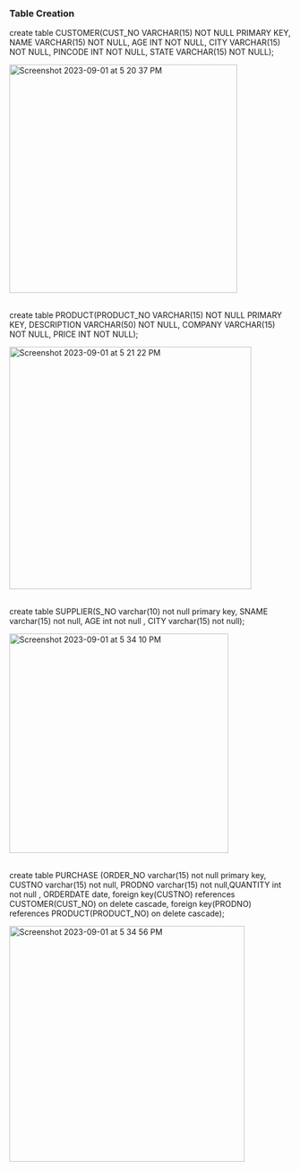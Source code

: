 ### Table Creation
create table CUSTOMER(CUST_NO VARCHAR(15) NOT NULL PRIMARY KEY, NAME VARCHAR(15) NOT NULL, AGE INT NOT NULL, CITY VARCHAR(15) NOT NULL, PINCODE INT NOT NULL, STATE VARCHAR(15) NOT NULL);

<img width="407" alt="Screenshot 2023-09-01 at 5 20 37 PM" src="https://github.com/AnnaTheSloth284/S5_KTU_DBMS_Lab/assets/112563080/792a4013-0e36-4362-b57b-4474f6b4d0d1">

<br>create table PRODUCT(PRODUCT_NO VARCHAR(15) NOT NULL PRIMARY KEY, DESCRIPTION VARCHAR(50) NOT NULL, COMPANY VARCHAR(15) NOT NULL, PRICE INT NOT NULL);

<img width="432" alt="Screenshot 2023-09-01 at 5 21 22 PM" src="https://github.com/AnnaTheSloth284/S5_KTU_DBMS_Lab/assets/112563080/052472cf-5658-4fd1-a332-90f3ad88700c">


<br>create table SUPPLIER(S_NO varchar(10) not null primary key, SNAME varchar(15) not null, AGE int not null , CITY varchar(15) not null);

<img width="391" alt="Screenshot 2023-09-01 at 5 34 10 PM" src="https://github.com/AnnaTheSloth284/S5_KTU_DBMS_Lab/assets/112563080/cec12e72-f9d2-4c81-abbe-552304f20968">


<br>create table PURCHASE (ORDER_NO varchar(15) not null primary key, CUSTNO varchar(15) not null, PRODNO varchar(15) not null,QUANTITY int not null , ORDERDATE date, foreign key(CUSTNO) references CUSTOMER(CUST_NO) on delete cascade, foreign key(PRODNO) references PRODUCT(PRODUCT_NO) on delete cascade);

<img width="420" alt="Screenshot 2023-09-01 at 5 34 56 PM" src="https://github.com/AnnaTheSloth284/S5_KTU_DBMS_Lab/assets/112563080/a76ea569-6911-4f71-aefc-205cb1b66076">
